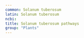 ```yaml
---
common: Solanum tuberosum
latin: Solanum tuberosum
ncbi: 
title: Solanum tuberosum pathways
group: "Plants"
---
```

